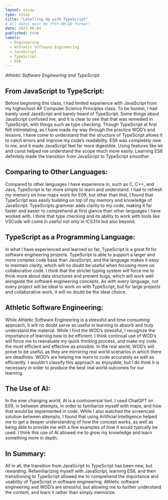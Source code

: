 ```yaml
---
layout: essay
type: essay
title: "Levelling Up with TypeScript"
# All dates must be YYYY-MM-DD format!
date: 2025-06-04
published: true
labels:
  - Engineering
  - Athletic Software Engineering
  - JavaScript
  - TypeScript
  - ES6 
---
```




*Athletic Software Engineering and TypeScript* 

## From JavaScript to TypeScript:

Before beginning this class, I had limited experience with JavaScript from my highschool AP Computer Science Principles class. To be honest, I had barely used JavaScript and barely heard of TypeScript. Some things about JavaScript confused me, and it is clear to see that that was remedied in TypeScript, with things such as type checking. Though TypeScript at first felt intimidating, as I have made my way through the practice WOD’s and lessons, I have come to understand that the structure of TypeScript allows it to catch errors and improve my code’s readability. ES6 was completely new to me, and it made JavaScript feel far more digestible. Using features like let and const helped me understand the scope much more easily. Learning ES6 definitely made the transition from JavaScript to TypeScript smoother. 


## Comparing to Other Languages: 

Compared to other languages I have experience in, such as C, C++, and Java, TypeScript is far more simple to learn and understand. I had to refresh my memory on how maps work for E09, but other than that, I found that TypeScript was easily building on top of my memory and knowledge of JavaScript. TypeScripts grammar adds clarity to my code, making it far faster and easier to comprehend at first glance than other languages I have worked with. I think that type checking and its ability to work with tools like VSCode will come in useful not only in ICS314 but also beyond. 

## TypeScript as a Programming Language: 

In what I have experienced and learned so far, TypeScript is a great fit for software engineering projects. TypeScript is able to support a larger and more complex code base than JavaScript, and the language makes it easy to maintain clarity, which will no doubt be useful when focusing more on collaborative code. I think that the stricter typing system will force me to think more about data structures and prevent bugs, which will work well alongside the software engineering concepts. As with every language, not every project will be ideal to work on with TypeScript, but for large projects and collaborative work, it will no doubt be the ideal choice. 

## Athletic Software Engineering: 

While Athletic Software Engineering is a stressful and time consuming approach, it will no doubt serve as useful in learning to absorb and truly understand the material. While I find the WOD’s stressful, I recognize the importance of learning how to be efficient. I think continual use of WOD’s will force me to reevaluate my quick thinking process, and make my code the most efficient and effective as possible. 
In the real world, WOD’s will prove to be useful, as they are mirroring real world scenarios in which there are deadlines. WOD’s are helping me learn to code accurately as well as efficiently.  I wouldn’t classify this approach as enjoyable, but I do think it is necessary in order to produce the best real world outcomes for our learning. 

## The Use of AI: 

In the ever changing world, AI is a controversial tool. I used ChatGPT on E09, in between attempts, in order to familiarize myself with maps, and how that would be implemented in code. While I also watched the screencast solution between attempts, I found that using Artificial Intelligence helped me to get a deeper understanding of how the concept works, as well as being able to provide me with a few examples of how it would typically be used. I think this use of AI allowed me to grow my knowledge and learn something more in depth. 

## In Summary:

All in all, the transition from JavaScript to TypeScript has been new, but rewarding. Refamiliarizing myself with JavaScript, learning ES6, and then transitioning to TypeScript allowed me to comprehend the importance and usability of TypeScript in software engineering. Athletic software engineering and WOD’s are stressful, but allowing me to further understand the content, and learn it rather than simply memorize. 
